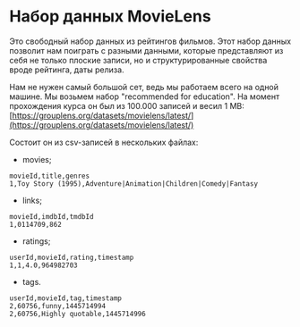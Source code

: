 # Набор данных MovieLens 

Это свободный набор данных из рейтингов фильмов. Этот набор данных позволит нам поиграть с разными данными, которые представляют из себя не только плоские записи, но и структурированные свойства вроде рейтинга, даты релиза.

Нам не нужен самый большой сет, ведь мы работаем всего на одной машине. Мы возьмем набор "recommended for education". На момент прохождения курса он был из 100.000 записей и весил 1 MB: [https://grouplens.org/datasets/movielens/latest/](https://grouplens.org/datasets/movielens/latest/)

Состоит он из csv-записей в нескольких файлах:

- movies;

```csv
movieId,title,genres
1,Toy Story (1995),Adventure|Animation|Children|Comedy|Fantasy
```

- links;

```csv
movieId,imdbId,tmdbId
1,0114709,862
```

- ratings;

```csv
userId,movieId,rating,timestamp
1,1,4.0,964982703
```

- tags.

```csv
userId,movieId,tag,timestamp
2,60756,funny,1445714994
2,60756,Highly quotable,1445714996
```




